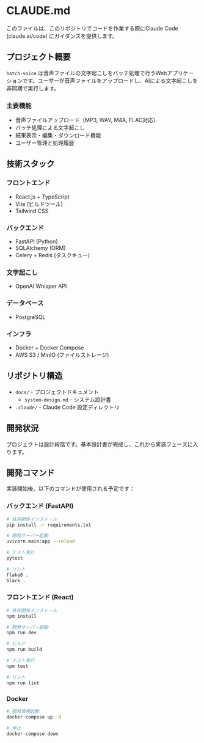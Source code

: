 # CLAUDE.md

このファイルは、このリポジトリでコードを作業する際にClaude Code (claude.ai/code) にガイダンスを提供します。

## プロジェクト概要

`batch-voice` は音声ファイルの文字起こしをバッチ処理で行うWebアプリケーションです。ユーザーが音声ファイルをアップロードし、AIによる文字起こしを非同期で実行します。

### 主要機能
- 音声ファイルアップロード（MP3, WAV, M4A, FLAC対応）
- バッチ処理による文字起こし
- 結果表示・編集・ダウンロード機能
- ユーザー管理と処理履歴

## 技術スタック

### フロントエンド
- React.js + TypeScript
- Vite (ビルドツール)
- Tailwind CSS

### バックエンド
- FastAPI (Python)
- SQLAlchemy (ORM)
- Celery + Redis (タスクキュー)

### 文字起こし
- OpenAI Whisper API

### データベース
- PostgreSQL

### インフラ
- Docker + Docker Compose
- AWS S3 / MinIO (ファイルストレージ)

## リポジトリ構造

- `docs/` - プロジェクトドキュメント
  - `system-design.md` - システム設計書
- `.claude/` - Claude Code 設定ディレクトリ

## 開発状況

プロジェクトは設計段階です。基本設計書が完成し、これから実装フェーズに入ります。

## 開発コマンド

実装開始後、以下のコマンドが使用される予定です：

### バックエンド (FastAPI)
```bash
# 依存関係インストール
pip install -r requirements.txt

# 開発サーバー起動
uvicorn main:app --reload

# テスト実行
pytest

# リント
flake8 .
black .
```

### フロントエンド (React)
```bash
# 依存関係インストール
npm install

# 開発サーバー起動
npm run dev

# ビルド
npm run build

# テスト実行
npm test

# リント
npm run lint
```

### Docker
```bash
# 開発環境起動
docker-compose up -d

# 停止
docker-compose down
```